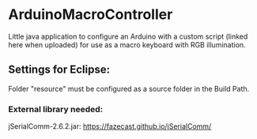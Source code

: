 # ArduinoMacroController

Little java application to configure an Arduino with a custom script (linked here when uploaded) for use as a macro keyboard with RGB illumination.

## Settings for Eclipse:

Folder "resource" must be configured as a source folder in the Build Path.

### External library needed: 

jSerialComm-2.6.2.jar: https://fazecast.github.io/jSerialComm/
